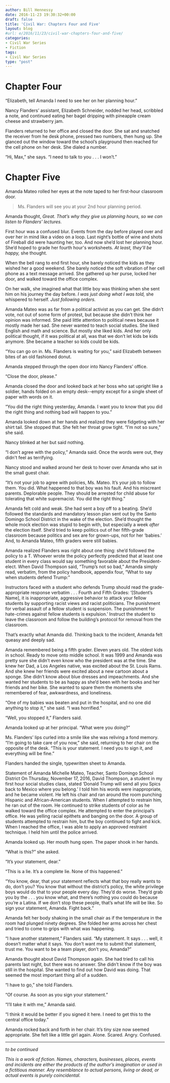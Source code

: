 ```yaml
---
author: Bill Hennessy
date: 2016-11-23 19:30:32+00:00
draft: false
title: 'Civil War: Chapters Four and Five'
layout: blog
#url: e/2016/11/23/civil-war-chapters-four-and-five/
categories:
- Civil War Series
- Fiction
tags:
- Civil War Series
type: "post"
---
```


# Chapter Four



“Elizabeth, tell Amanda I need to see her on her planning hour.”

Nancy Flanders’ assistant, Elizabeth Schneider, nodded her head, scribbled a note, and continued eating her bagel dripping with pineapple cream cheese and strawberry jam.

Flanders returned to her office and closed the door. She sat and snatched the receiver from he desk phone, pressed two numbers, then hung up. She glanced out the window toward the school’s playground then reached for the cell phone on her desk. She dialed a number.

“Hi, Max,” she says. “I need to talk to you . . . I won’t.”



# Chapter Five



Amanda Mateo rolled her eyes at the note taped to her first-hour classroom door.



> Ms. Flanders will see you at your 2nd hour planning period.



Amanda thought, _Great. That’s why they give us planning hours, so we can listen to Flanders' lectures._

First hour was a confused blur. Events from the day before played over and over her in mind like a video on a loop. Last night’s bottle of wine and shots of Fireball did were haunting her, too. And now she’d lost her planning hour. She’d hoped to grade her fourth hour's worksheets. _At least, they'll be happy,_ she thought.

When the bell rang to end first hour, she barely noticed the kids as they wished her a good weekend. She barely noticed the soft vibration of her cell phone as a text message arrived. She gathered up her purse, locked her door, and walked toward the office complex.

On her walk, she imagined what that little boy was thinking when she sent him on his journey the day before. _I was just doing what I was told,_ she whispered to herself. _Just following orders._

Amanda Mateo was as far from a political activist as you can get. She didn’t vote, not out of some form of protest, but because she didn’t think her opinion was informed. She paid little attention to political news because it mostly made her sad. She never wanted to teach social studies. She liked English and math and science. But mostly she liked kids. And her only political thought, if it was political at all, was that we don’t let kids be kids anymore. She became a teacher so kids could be kids.

“You can go on in. Ms. Flanders is waiting for you,” said Elizabeth between bites of an old fashioned donut.

Amanda stepped through the open door into Nancy Flanders’ office.

“Close the door, please.”

Amanda closed the door and looked back at her boss who sat upright like a soldier, hands folded on an empty desk--empty except for a single sheet of paper with words on it.

“You did the right thing yesterday, Amanda. I want you to know that you did the right thing and nothing bad will happen to you.”

Amanda looked down at her hands and realized they were fidgeting with her shirt tail. She stopped that. She felt her throat grow tight. “I’m not so sure,” she said.

Nancy blinked at her but said nothing.

“I don’t agree with the policy,” Amanda said. Once the words were out, they didn't feel as terrifying.

Nancy stood and walked around her desk to hover over Amanda who sat in the small guest chair.

“It’s not your job to agree with policies, Ms. Mateo. It’s your job to follow them. You did. What happened to that boy was his fault. And his miscreant parents. Deplorable people. They should be arrested for child abuse for tolerating that white supremacist. You did the right thing.”

Amanda felt cold and weak. She had sent a boy off to a beating. She’d followed the standards and mandatory lesson plan sent out by the Santo Domingo School District in the wake of the election. She’d thought the whole mock election was stupid to begin with, but especially a week _after_ the election itself. She’d tried to keep politics out of her fifth-grade classroom because politics and sex are for grown-ups, not for her ‘babies.’ And, to Amanda Mateo, fifth graders were still babies.

Amanda realized Flanders was right about one thing: she’d followed the policy to a T. Whoever wrote the policy perfectly predicted that at least one student in every class would say something favorable about the President-elect. When David Thompson said, “Trump’s not so bad,” Amanda simply read, verbatim, from the policy handbook, appendix four, “What to say when students defend Trump:”



> 
  Instructors faced with a student who defends Trump should read the grade-appropriate response verbatim . . . Fourth and Fifth Grades: ‘[Student’s Name], it is inappropriate, aggressive behavior to attack your fellow students by supporting racist views and racist politicians. The punishment for verbal assault of a fellow student is suspension. The punishment for hate-crimes against fellow students is expulsion.’ Instruct the student to leave the classroom and follow the building’s protocol for removal from the classroom.




That’s exactly what Amanda did. Thinking back to the incident, Amanda felt queasy and deeply sad.

Amanda remembered being a fifth grader. Eleven years old. The oldest kids in school. Ready to move onto middle school. It was 1999 and Amanda was pretty sure she didn’t even know who the president was at the time. She knew her Dad, a Los Angeles native, was excited about the St. Louis Rams. And she knew her friends were excited about a new cartoon about a sponge. She didn’t know about blue dresses and impeachments. And she wanted her students to be as happy as she’d been with her books and her friends and her bike. She wanted to spare them the moments she remembered of fear, awkwardness, and loneliness.

“One of my babies was beaten and put in the hospital, and no one did anything to stop it,” she said. “I was horrified.”

“Well, you stopped it,” Flanders said.

Amanda looked up at her principal. “What were you doing?”

Ms. Flanders’ lips curled into a smile like she was reliving a fond memory. “I’m going to take care of you now,” she said, returning to her chair on the opposite of the desk. “This is your statement. I need you to sign it, and everything will be fine.”

Flanders handed the single, typewritten sheet to Amanda.



> 
  Statement of Amanda Michelle Mateo, Teacher, Santo Domingo School District
  On Thursday, November 17, 2016, David Thompson, a student in my first hour social studies class, stated ‘Donald Trump will send all you Spics back to Mexico where you belong.’ I told him his words were inappropriate, and he became violent. He left his chair and ran around the room punching Hispanic and African-American students. When I attempted to restrain him, he ran out of the room. He continued to strike students of color as he walked toward the office complex. He attempted to enter the principal’s office. He was yelling racial epithets and banging on the door. A group of students attempted to restrain him, but the boy continued to fight and kick. When I reached the office, I was able to apply an approved restraint technique. I held him until the police arrived.




Amanda looked up. Her mouth hung open. The paper shook in her hands.

“What is this?” she asked.

“It’s your statement, dear.”

“This is a lie. It’s a complete lie. None of this happened.”

“You know, dear, that your statement reflects what that boy really wants to do, don’t you? You know that without the district’s policy, the white privilege boys would do that to your people every day. They’d do worse. They’d grab you by the . . . you know what, and there’s nothing you could do because you’re a Latina. If we don’t stop these people, that’s what life will be like. So sign your statement, Amanda. Fight back.”

Amanda felt her body shaking in the small chair as if the temperature in the room had plunged ninety degrees. She folded her arms across her chest and tried to come to grips with what was happening.

“I have another statement,” Flanders said. “My statement. It says . . . well, it doesn’t matter what it says. You don’t want me to submit that statement, trust me. You want to be a team player, don’t you, Amanda?”

Amanda thought about David Thompson again. She had tried to call his parents last night, but there was no answer. She didn’t know if the boy was still in the hospital. She wanted to find out how David was doing. That seemed the most important thing all of a sudden.

“I have to go,” she told Flanders.

“Of course. As soon as you sign your statement.”

“I’ll take it with me,” Amanda said.

“I think it would be better if you signed it here. I need to get this to the central office today.”

Amanda rocked back and forth in her chair. It’s tiny size now seemed appropriate. She felt like a little girl again. Alone. Scared. Angry. Confused.



* * *



_to be continued_

_This is a work of fiction. Names, characters, businesses, places, events and incidents are either the products of the author’s imagination or used in a fictitious manner. Any resemblance to actual persons, living or dead, or actual events is purely coincidental._
